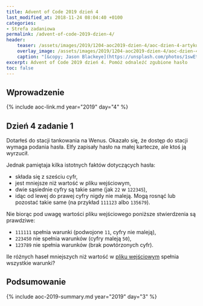 ```yaml
---
title: Advent of Code 2019 dzień 4
last_modified_at: 2018-11-24 08:04:40 +0100
categories:
- Strefa zadaniowa
permalink: /advent-of-code-2019-dzien-4/
header:
    teaser: /assets/images/2019/1204-aoc2019-dzien-4/aoc-dzien-4-artykul.jpg
    overlay_image: /assets/images/2019/1204-aoc2019-dzien-4/aoc-dzien-4-artykul.jpg
    caption: "[&copy; Jason Blackeye](https://unsplash.com/photos/1swEt2WM39E)"
excerpt: Advent of Code 2019 dzień 4. Pomóż odnaleźć zgubione hasło
toc: false
---
```


## Wprowadzenie

{% include aoc-link.md year="2019" day="4" %}

## Dzień 4 zadanie 1

Dotarłeś do stacji tankowania na Wenus. Okazało się, że dostęp do stacji wymaga podania hasła. Elfy zapisały hasło na małej kartecze, ale ktoś ją wyrzucił.

Jednak pamiętaja kilka istotnych faktów dotyczących hasła:

* składa się z sześciu cyfr,
* jest mniejsze niż wartość w pliku wejściowym,
* dwie sąsiednie cyfry są takie same (jak `22` w `122345`),
* idąc od lewej do prawej cyfry nigdy nie maleją. Mogą rosnąć lub pozostać takie same (na przykład `111123` albo `135679`).

Nie biorąc pod uwagę wartości pliku wejściowego poniższe stwierdzenia są prawdziwe:
* `111111` spełnia warunki (podwojone `11`, cyfry nie maleją),
* `223450` nie spełnia warunków (cyfry maleją `50`),
* `123789` nie spełnia warunków (brak powtórzonych cyfr).

Ile różnych haseł mniejszych niż wartość w [pliku wejściowym](https://github.com/kbl/aoc2019/blob/master/input/day04.txt) spełnia wszystkie warunki?

## Podsumowanie

{% include aoc-2019-summary.md year="2019" day="3" %}
